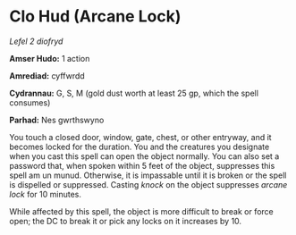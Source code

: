 # Clo Hud (Arcane Lock)

*Lefel 2 diofryd*

**Amser Hudo:** 1 action

**Amrediad:** cyffwrdd

**Cydrannau:** G, S, M (gold dust worth at least 25 gp, which the spell consumes)

**Parhad:** Nes gwrthswyno

You touch a closed door, window, gate, chest, or other entryway, and it becomes locked for the duration. You and the creatures you designate when you cast this spell can open the object normally. You can also set a password that, when spoken within 5 feet of the object, suppresses this spell am un munud. Otherwise, it is impassable until it is broken or the spell is dispelled or suppressed. Casting *knock* on the object suppresses *arcane lock* for 10 minutes.

While affected by this spell, the object is more difficult to break or force open; the DC to break it or pick any locks on it increases by 10.